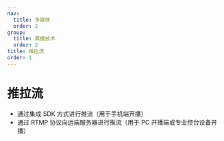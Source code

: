 ```yaml
---
nav:
  title: 多媒体
  order: 2
group:
  title: 直播技术
  order: 2
title: 推拉流
order: 1
---
```


# 推拉流

- 通过集成 SDK 方式进行推流（用于手机端开播）
- 通过 RTMP 协议向远端服务器进行推流（用于 PC 开播端或专业控台设备开播）
